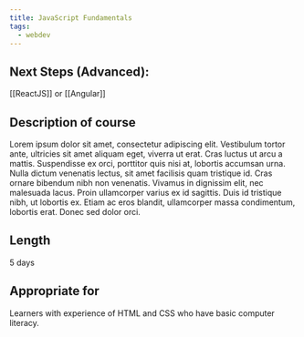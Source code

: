 ```yaml
---
title: JavaScript Fundamentals
tags:
  - webdev
---
```

## Next Steps (Advanced):
[[ReactJS]] or [[Angular]]
## Description of course
Lorem ipsum dolor sit amet, consectetur adipiscing elit. Vestibulum tortor ante, ultricies sit amet aliquam eget, viverra ut erat. Cras luctus ut arcu a mattis. Suspendisse ex orci, porttitor quis nisi at, lobortis accumsan urna. Nulla dictum venenatis lectus, sit amet facilisis quam tristique id. Cras ornare bibendum nibh non venenatis. Vivamus in dignissim elit, nec malesuada lacus. Proin ullamcorper varius ex id sagittis. Duis id tristique nibh, ut lobortis ex. Etiam ac eros blandit, ullamcorper massa condimentum, lobortis erat. Donec sed dolor orci.
## Length
5 days
## Appropriate for
Learners with experience of HTML and CSS who have basic computer literacy.